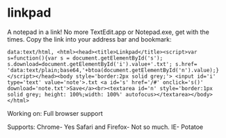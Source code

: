 # linkpad
A notepad in a link!
No more TextEdit.app or Notepad.exe, get with the times.
Copy the link into your address bar and bookmark:
```
data:text/html, <html><head><title>Linkpad</title><script>var s=function(){var s = document.getElementById('s'); s.download=document.getElementById('i').value+'.txt'; s.href= 'data:text/plain;base64,'+btoa(document.getElementById('n').value);}</script></head><body style='border:2px solid grey;'> <input id='i' type='text' value='note'>.txt <a id='s' href='/#' onclick='s()' download='note.txt'>Save</a><br><textarea id='n' style='border:1px solid grey; height: 100%;width: 100%' autofocus></textarea></body></html>
```

Working on:
Full browser support

Supports:
Chrome- Yes
Safari and Firefox- Not so much.
IE- Potatoe
